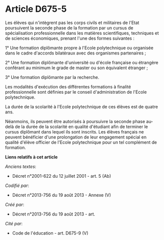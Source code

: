 # Article D675-5

Les élèves qui n'intègrent pas les corps civils et militaires de l'Etat poursuivent la seconde phase de la formation par un
cursus de spécialisation professionnelle dans les matières scientifiques, techniques et de sciences économiques, prenant
l'une des formes suivantes :

1° Une formation diplômante propre à l'Ecole polytechnique ou organisée dans le cadre d'accords bilatéraux avec des
organismes partenaires ;

2° Une formation diplômante d'université ou d'école française ou étrangère conférant au minimum le grade de master ou son
équivalent étranger ;

3° Une formation diplômante par la recherche.

Les modalités d'exécution des différentes formations à finalité professionnelle sont définies par le conseil d'administration
de l'Ecole polytechnique.

La durée de la scolarité à l'Ecole polytechnique de ces élèves est de quatre ans.

Néanmoins, ils peuvent être autorisés à poursuivre la seconde phase au-delà de la durée de la scolarité en qualité d'étudiant
afin de terminer le cursus diplômant dans lequel ils sont inscrits. Les élèves français ne peuvent bénéficier d'une
prolongation de leur engagement spécial en qualité d'élève officier de l'Ecole polytechnique pour un tel complément de
formation.

**Liens relatifs à cet article**

_Anciens textes_:

  - Décret n°2001-622 du 12 juillet 2001 - art. 5 (Ab)

_Codifié par_:

  - Décret n°2013-756 du 19 août 2013 -  Annexe (V)

_Créé par_:

  - Décret n°2013-756 du 19 août 2013 - art.

_Cité par_:

  - Code de l'éducation - art. D675-9 (V)
